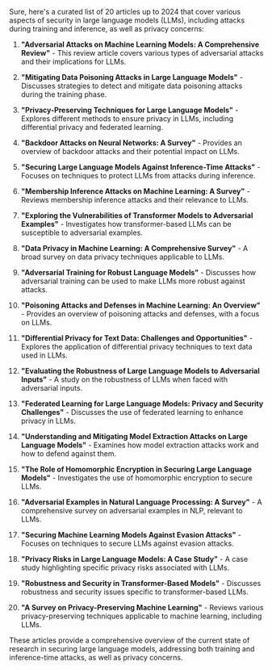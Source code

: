 Sure, here's a curated list of 20 articles up to 2024 that cover various aspects of security in large language models (LLMs), including attacks during training and inference, as well as privacy concerns:

1. **"Adversarial Attacks on Machine Learning Models: A Comprehensive Review"** - This review article covers various types of adversarial attacks and their implications for LLMs.
   
2. **"Mitigating Data Poisoning Attacks in Large Language Models"** - Discusses strategies to detect and mitigate data poisoning attacks during the training phase.

3. **"Privacy-Preserving Techniques for Large Language Models"** - Explores different methods to ensure privacy in LLMs, including differential privacy and federated learning.

4. **"Backdoor Attacks on Neural Networks: A Survey"** - Provides an overview of backdoor attacks and their potential impact on LLMs.

5. **"Securing Large Language Models Against Inference-Time Attacks"** - Focuses on techniques to protect LLMs from attacks during inference.

6. **"Membership Inference Attacks on Machine Learning: A Survey"** - Reviews membership inference attacks and their relevance to LLMs.

7. **"Exploring the Vulnerabilities of Transformer Models to Adversarial Examples"** - Investigates how transformer-based LLMs can be susceptible to adversarial examples.

8. **"Data Privacy in Machine Learning: A Comprehensive Survey"** - A broad survey on data privacy techniques applicable to LLMs.

9. **"Adversarial Training for Robust Language Models"** - Discusses how adversarial training can be used to make LLMs more robust against attacks.

10. **"Poisoning Attacks and Defenses in Machine Learning: An Overview"** - Provides an overview of poisoning attacks and defenses, with a focus on LLMs.

11. **"Differential Privacy for Text Data: Challenges and Opportunities"** - Explores the application of differential privacy techniques to text data used in LLMs.

12. **"Evaluating the Robustness of Large Language Models to Adversarial Inputs"** - A study on the robustness of LLMs when faced with adversarial inputs.

13. **"Federated Learning for Large Language Models: Privacy and Security Challenges"** - Discusses the use of federated learning to enhance privacy in LLMs.

14. **"Understanding and Mitigating Model Extraction Attacks on Large Language Models"** - Examines how model extraction attacks work and how to defend against them.

15. **"The Role of Homomorphic Encryption in Securing Large Language Models"** - Investigates the use of homomorphic encryption to secure LLMs.

16. **"Adversarial Examples in Natural Language Processing: A Survey"** - A comprehensive survey on adversarial examples in NLP, relevant to LLMs.

17. **"Securing Machine Learning Models Against Evasion Attacks"** - Focuses on techniques to secure LLMs against evasion attacks.

18. **"Privacy Risks in Large Language Models: A Case Study"** - A case study highlighting specific privacy risks associated with LLMs.

19. **"Robustness and Security in Transformer-Based Models"** - Discusses robustness and security issues specific to transformer-based LLMs.

20. **"A Survey on Privacy-Preserving Machine Learning"** - Reviews various privacy-preserving techniques applicable to machine learning, including LLMs.

These articles provide a comprehensive overview of the current state of research in securing large language models, addressing both training and inference-time attacks, as well as privacy concerns.